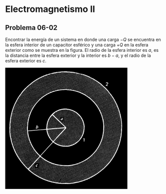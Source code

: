 # Electromagnetismo II
## Problema 06-02

Encontrar la energía de un sistema en donde una carga $`-Q`$ se encuentra en
la esfera interior de un capacitor esférico y una carga $`+Q`$ en la esfera
exterior como se muestra en la figura. El radio de la esfera interior es $`a`$,
es la distancia entre la esfera exterior y la interior es $`b-a`$, y el radio
de la esfera exterior es $`c`$.

![Figura del capacitor](./figura-06-02.png)

